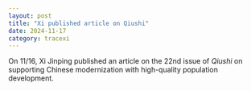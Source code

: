 ```yaml
---
layout: post
title: "Xi published article on Qiushi"
date: 2024-11-17
category: tracexi
---
```


On 11/16, Xi Jinping published an article on the 22nd issue of *Qiushi* on supporting Chinese modernization with high-quality population development.